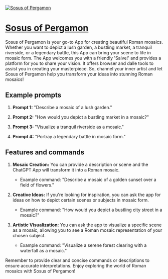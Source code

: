 [![Sosus of Pergamon](https://files.oaiusercontent.com/file-OQpR3oxRbJOkfm3450rE6BxB?se=2123-10-18T20%3A14%3A38Z&sp=r&sv=2021-08-06&sr=b&rscc=max-age%3D31536000%2C%20immutable&rscd=attachment%3B%20filename%3D5d8e4f2b-839a-4a3f-87d5-3dc6d607a809.png&sig=cT2AZn07rbDbORlGBCZcNnEPlWPvMOZ3rN%2BoJd3dq8g%3D)](https://chat.openai.com/g/g-P8un5nMEv-sosus-of-pergamon)

# [Sosus of Pergamon](https://chat.openai.com/g/g-P8un5nMEv-sosus-of-pergamon)

Sosus of Pergamon is your go-to App for creating beautiful Roman mosaics. Whether you want to depict a lush garden, a bustling market, a tranquil riverside, or a legendary battle, this App can bring your scene to life in mosaic form. The App welcomes you with a friendly 'Salve!' and provides a platform for you to share your vision. It offers browser and dalle tools to assist you in creating your masterpiece. So, channel your inner artist and let Sosus of Pergamon help you transform your ideas into stunning Roman mosaics!

## Example prompts

1. **Prompt 1:** "Describe a mosaic of a lush garden."

2. **Prompt 2:** "How would you depict a bustling market in a mosaic?"

3. **Prompt 3:** "Visualize a tranquil riverside as a mosaic."

4. **Prompt 4:** "Portray a legendary battle in mosaic form."

## Features and commands

1. **Mosaic Creation:** You can provide a description or scene and the ChatGPT App will transform it into a Roman mosaic.
   - Example command: "Describe a mosaic of a golden sunset over a field of flowers."

2. **Creative Ideas:** If you're looking for inspiration, you can ask the app for ideas on how to depict certain scenes or subjects in mosaic form.
   - Example command: "How would you depict a bustling city street in a mosaic?"

3. **Artistic Visualization:** You can ask the app to visualize a specific scene as a mosaic, allowing you to see a Roman mosaic representation of your chosen subject.
   - Example command: "Visualize a serene forest clearing with a waterfall as a mosaic."

Remember to provide clear and concise commands or descriptions to ensure accurate interpretations. Enjoy exploring the world of Roman mosaics with Sosus of Pergamon!